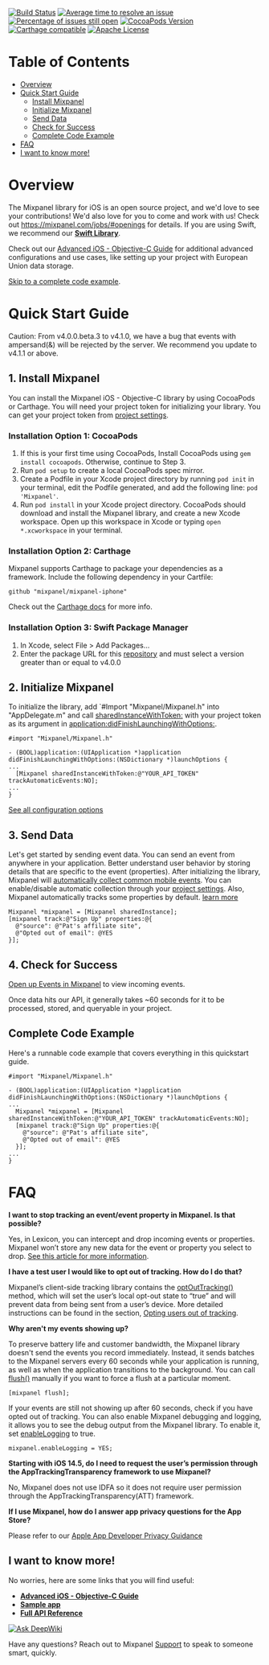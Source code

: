 

[![Build Status](https://travis-ci.org/mixpanel/mixpanel-iphone.svg?branch=yolo-travis-ci)](https://travis-ci.org/mixpanel/mixpanel-iphone)
[![Average time to resolve an issue](http://isitmaintained.com/badge/resolution/mixpanel/mixpanel-iphone.svg)](http://isitmaintained.com/project/mixpanel/mixpanel-iphone "Average time to resolve an issue")
[![Percentage of issues still open](http://isitmaintained.com/badge/open/mixpanel/mixpanel-iphone.svg)](http://isitmaintained.com/project/mixpanel/mixpanel-iphone "Percentage of issues still open")
[![CocoaPods Version](http://img.shields.io/cocoapods/v/Mixpanel.svg?style=flat)](https://mixpanel.com)
[![Carthage compatible](https://img.shields.io/badge/Carthage-compatible-4BC51D.svg?style=flat)](https://github.com/Carthage/Carthage)
[![Apache License](http://img.shields.io/cocoapods/l/Mixpanel.svg?style=flat)](https://mixpanel.com)

# Table of Contents

<!-- MarkdownTOC -->

- [Overview](#overview)
- [Quick Start Guide](#quick-start-guide)
    - [Install Mixpanel](#1-install-mixpanel)
    - [Initialize Mixpanel](#2-initialize-mixpanel)
    - [Send Data](#3-send-data)
    - [Check for Success](#4-check-for-success)
    - [Complete Code Example](#complete-code-example)
- [FAQ](#faq)
- [I want to know more!](#i-want-to-know-more)

<!-- /MarkdownTOC -->

<a name="introduction"></a>
# Overview

The Mixpanel library for iOS is an open source project, and we'd love to see your contributions! We'd also love for you to come and work with us! Check out https://mixpanel.com/jobs/#openings for details.
If you are using Swift, we recommend our **[Swift Library](https://github.com/mixpanel/mixpanel-swift)**.

Check out our [Advanced iOS - Objective-C Guide](https://developer.mixpanel.com/docs/ios) for additional advanced configurations and use cases, like setting up your project with European Union data storage.

[Skip to a complete code example](#complete-code-example).


# Quick Start Guide
Caution: From v4.0.0.beta.3 to v4.1.0, we have a bug that events with ampersand(&) will be rejected by the server. We recommend you update to v4.1.1 or above.

## 1. Install Mixpanel
You can install the Mixpanel iOS - Objective-C library by using CocoaPods or Carthage. You will need your project token for initializing your library. You can get your project token from [project settings](https://mixpanel.com/settings/project).

### Installation Option 1: CocoaPods
1. If this is your first time using CocoaPods, Install CocoaPods using `gem install cocoapods`. Otherwise, continue to Step 3.
2. Run `pod setup` to create a local CocoaPods spec mirror.
3. Create a Podfile in your Xcode project directory by running `pod init` in your terminal, edit the Podfile generated, and add the following line: `pod 'Mixpanel'`.
4. Run `pod install` in your Xcode project directory. CocoaPods should download and install the Mixpanel library, and create a new Xcode workspace. Open up this workspace in Xcode or typing `open *.xcworkspace` in your terminal.

### Installation Option 2: Carthage
Mixpanel supports Carthage to package your dependencies as a framework. Include the following dependency in your Cartfile:
```objc
github "mixpanel/mixpanel-iphone"
```
Check out the [Carthage docs](https://github.com/Carthage/Carthage#quick-start) for more info.

### Installation Option 3: Swift Package Manager
1.  In Xcode, select File > Add Packages...
2.  Enter the package URL for this [repository](https://github.com/mixpanel/mixpanel-iphone) and must select a version greater than or equal to v4.0.0

## 2. Initialize Mixpanel
To initialize the library, add `#Import "Mixpanel/Mixpanel.h" into "AppDelegate.m" and call [sharedInstanceWithToken:](https://mixpanel.github.io/mixpanel-iphone/Classes/Mixpanel.html#//api/name/sharedInstanceWithToken:) with your project token as its argument in [application:didFinishLaunchingWithOptions:](https://developer.apple.com/documentation/uikit/uiapplicationdelegate#//apple_ref/occ/intfm/UIApplicationDelegate/application:willFinishLaunchingWithOptions:).
```objc
#import "Mixpanel/Mixpanel.h"

- (BOOL)application:(UIApplication *)application didFinishLaunchingWithOptions:(NSDictionary *)launchOptions {
...
  [Mixpanel sharedInstanceWithToken:@"YOUR_API_TOKEN" trackAutomaticEvents:NO];
...
}
```
[See all configuration options](https://mixpanel.github.io/mixpanel-iphone/Classes/Mixpanel.html)

## 3. Send Data
Let's get started by sending event data. You can send an event from anywhere in your application. Better understand user behavior by storing details that are specific to the event (properties). After initializing the library, Mixpanel will [automatically collect common mobile events](https://mixpanel.com/help/questions/articles/which-common-mobile-events-can-mixpanel-collect-on-my-behalf-automatically). You can enable/disable automatic collection through your [project settings](https://help.mixpanel.com/hc/en-us/articles/115004596186#enable-or-disable-common-mobile-events). Also, Mixpanel automatically tracks some properties by default. [learn more](https://help.mixpanel.com/hc/en-us/articles/115004613766-Default-Properties-Collected-by-Mixpanel#iOS)

```objc
Mixpanel *mixpanel = [Mixpanel sharedInstance];
[mixpanel track:@"Sign Up" properties:@{
  @"source": @"Pat's affiliate site",
  @"Opted out of email": @YES
}];
```

## 4. Check for Success
[Open up Events in Mixpanel](http://mixpanel.com/report/events) to view incoming events. 

Once data hits our API, it generally takes ~60 seconds for it to be processed, stored, and queryable in your project.

## Complete Code Example
Here's a runnable code example that covers everything in this quickstart guide.
```objc
#import "Mixpanel/Mixpanel.h"

- (BOOL)application:(UIApplication *)application didFinishLaunchingWithOptions:(NSDictionary *)launchOptions {
...
  Mixpanel *mixpanel = [Mixpanel sharedInstanceWithToken:@"YOUR_API_TOKEN" trackAutomaticEvents:NO];
  [mixpanel track:@"Sign Up" properties:@{
    @"source": @"Pat's affiliate site",
    @"Opted out of email": @YES
  }];
...
}
```

# FAQ
**I want to stop tracking an event/event property in Mixpanel. Is that possible?**

Yes, in Lexicon, you can intercept and drop incoming events or properties. Mixpanel won’t store any new data for the event or property you select to drop. [See this article for more information](https://help.mixpanel.com/hc/en-us/articles/360001307806#dropping-events-and-properties).

**I have a test user I would like to opt out of tracking. How do I do that?**

Mixpanel’s client-side tracking library contains the [optOutTracking()](https://mixpanel.github.io/mixpanel-iphone/Classes/Mixpanel.html#//api/name/optOutTracking) method, which will set the user’s local opt-out state to “true” and will prevent data from being sent from a user’s device. More detailed instructions can be found in the section, [Opting users out of tracking](ios#opting-users-out-of-tracking).

**Why aren't my events showing up?**

To preserve battery life and customer bandwidth, the Mixpanel library doesn't send the events you record immediately. Instead, it sends batches to the Mixpanel servers every 60 seconds while your application is running, as well as when the application transitions to the background. You can call [flush()](https://mixpanel.github.io/mixpanel-iphone/Classes/Mixpanel.html#//api/name/flush) manually if you want to force a flush at a particular moment.

```objc
[mixpanel flush];
```
If your events are still not showing up after 60 seconds, check if you have opted out of tracking. You can also enable Mixpanel debugging and logging, it allows you to see the debug output from the Mixpanel library. To enable it, set [enableLogging](https://mixpanel.github.io/mixpanel-iphone/Classes/Mixpanel.html#//api/name/enableLogging) to true.

```objc
mixpanel.enableLogging = YES;
```

**Starting with iOS 14.5, do I need to request the user’s permission through the AppTrackingTransparency framework to use Mixpanel?**

No, Mixpanel does not use IDFA so it does not require user permission through the AppTrackingTransparency(ATT) framework.

**If I use Mixpanel, how do I answer app privacy questions for the App Store?**

Please refer to our [Apple App Developer Privacy Guidance](https://mixpanel.com/legal/app-store-privacy-details/)

## I want to know more!

No worries, here are some links that you will find useful:
* **[Advanced iOS - Objective-C Guide](https://developer.mixpanel.com/docs/ios)**
* **[Sample app](https://github.com/mixpanel/mixpanel-iphone/tree/master/HelloMixpanel)**
* **[Full API Reference](https://mixpanel.github.io/mixpanel-iphone/index.html)**

[![Ask DeepWiki](https://deepwiki.com/badge.svg)](https://deepwiki.com/mixpanel/mixpanel-iphone)

Have any questions? Reach out to Mixpanel [Support](https://help.mixpanel.com/hc/en-us/requests/new) to speak to someone smart, quickly.

